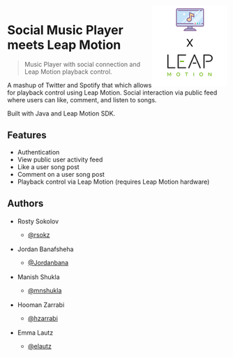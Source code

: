 <img src="musicXLeapMotion.png" align="right" />

# Social Music Player meets Leap Motion

> Music Player with social connection and Leap Motion playback control.

A mashup of Twitter and Spotify that which allows for playback control using Leap Motion. Social interaction via public feed where users can like, comment, and listen to songs.

Built with Java and Leap Motion SDK.

## Features

- Authentication
- View public user activity feed
- Like a user song post
- Comment on a user song post
- Playback control via Leap Motion (requires Leap Motion hardware)

## Authors

- Rosty Sokolov <a href="https://www.linkedin.com/in/rsokz/"><img src="https://upload.wikimedia.org/wikipedia/commons/c/ca/LinkedIn_logo_initials.png" height="16" width="16" ></a>
  - [@rsokz](https://github.com/rsokz)
  
- Jordan Banafsheha <a href="https://www.linkedin.com/in/jordan-banafsheha-41a45454/"><img src="https://upload.wikimedia.org/wikipedia/commons/c/ca/LinkedIn_logo_initials.png" height="16" width="16" ></a>
  - [@Jordanbana](https://github.com/Jordanbana)
  
- Manish Shukla <a href="https://www.linkedin.com/in/manishnshukla/"><img src="https://upload.wikimedia.org/wikipedia/commons/c/ca/LinkedIn_logo_initials.png" height="16" width="16" ></a>
  - [@mnshukla](https://github.com/mnshukla)
  
- Hooman Zarrabi <a href="https://www.linkedin.com/in/hzarrabi/"><img src="https://upload.wikimedia.org/wikipedia/commons/c/ca/LinkedIn_logo_initials.png" height="16" width="16" ></a>
  - [@hzarrabi](https://github.com/hzarrabi)
  
- Emma Lautz <a href="https://www.linkedin.com/in/emma-lautz/"><img src="https://upload.wikimedia.org/wikipedia/commons/c/ca/LinkedIn_logo_initials.png" height="16" width="16" ></a>
  - [@elautz](https://github.com/elautz)
